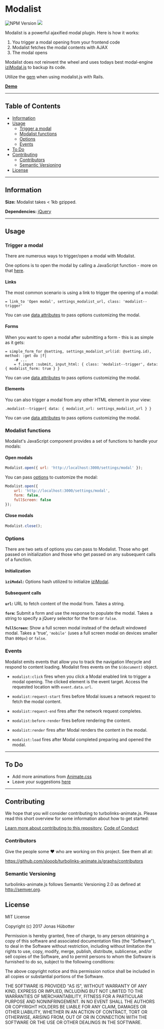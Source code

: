 # Modalist

![NPM Version](https://img.shields.io/npm/v/modalist.svg)
<img src="https://travis-ci.org/jonhue/modalist.js.svg?branch=master" />

Modalist is a powerful ajaxified modal plugin. Here is how it works:

1) You trigger a modal opening from your frontend code
2) Modalist fetches the modal contents with AJAX
3) The modal opens

Modalist does not reinvent the wheel and uses todays best modal-engine [iziModal.js](https://github.com/dolce/iziModal) to backup its code.

Utilize the [gem](https://github.com/jonhue/modalist) when using modalist.js with Rails.

[**Demo**](https://yaeme.com)

---

## Table of Contents

* [Information](#information)
* [Usage](#usage)
    * [Trigger a modal](#trigger-a-modal)
    * [Modalist functions](#modalist-functions)
    * [Options](#options)
    * [Events](#events)
* [To Do](#to-do)
* [Contributing](#contributing)
    * [Contributors](#contributors)
    * [Semantic Versioning](#semantic-versioning)
* [License](#license)

---

## Information

**Size:** Modalist takes < 1kb gzipped.

**Dependencies:** [jQuery](https://github.com/jquery/jquery)

---

## Usage

### Trigger a modal

There are numerous ways to trigger/open a modal with Modalist.

One options is to open the modal by calling a JavaScript function - more on that [here](#functions).

#### Links

The most common scenario is using a link to trigger the opening of a modal:

```haml
= link_to 'Open modal', settings_modalist_url, class: 'modalist--trigger'
```

You can use [data attributes](#options) to pass options customizing the modal.

#### Forms

When you want to open a modal after submitting a form - this is as simple as it gets:

```haml
= simple_form_for @setting, settings_modalist_url(id: @setting.id), method: :get do |f|
    -# ...
    = f.input :submit, input_html: { class: 'modalist--trigger', data: { modalist_form: true } }
```

You can use [data attributes](#options) to pass options customizing the modal.

#### Elements

You can also trigger a modal from any other HTML element in your view:

```haml
.modalist--trigger{ data: { modalist_url: settings_modalist_url } }
```

You can use [data attributes](#options) to pass options customizing the modal.

### Modalist functions

Modalist's JavaScript component provides a set of functions to handle your modals:

#### Open modals

```js
Modalist.open({ url: 'http://localhost:3000/settings/modal' });
```

You can pass [options](#options) to customize the modal:

```js
Modalist.open({
    url: 'http://localhost:3000/settings/modal',
    form: false,
    fullScreen: false
});
```

#### Close modals

```js
Modalist.close();
```

### Options

There are two sets of options you can pass to Modalist. Those who get passed on initialization and those who get passed on any subsequent calls of a function.

#### Initialization

**`ìziModal`:** Options hash utilized to initialize [iziModal](https://github.com/dolce/iziModal).

#### Subsequent calls

**`url`:** URL to fetch content of the modal from. Takes a string.

**`form`:** Submit a form and use the response to populate the modal. Takes a string to specify a jQuery selector for the form or `false`.

**`fullScreen`:** Show a full screen modal instead of the default windowed modal. Takes a 'true', `'mobile'` (uses a full screen modal on devices smaller than `800px`) or `false`.

### Events

Modalist emits events that allow you to track the navigation lifecycle and respond to content loading. Modalist fires events on the `$(document)` object.

* `modalist:click` fires when you click a Modal enabled link to trigger a modal opening. The clicked element is the event target. Access the requested location with `event.data.url`.

* `modalist:request-start` fires before Modal issues a network request to fetch the modal content.

* `modalist:request-end` fires after the network request completes.

* `modalist:before-render` fires before rendering the content.

* `modalist:render` fires after Modal renders the content in the modal.

* `modalist:load` fires after Modal completed preparing and opened the modal.

---

## To Do

* Add more animations from [Animate.css](https://github.com/daneden/animate.css)
* Leave your suggestions [here](https://github.com/slooob/turbolinks-animate.js/issues/new)

---

## Contributing

We hope that you will consider contributing to turbolinks-animate.js. Please read this short overview for some information about how to get started:

[Learn more about contributing to this repository](https://github.com/slooob/turbolinks-animate.js/blob/master/CONTRIBUTING.md), [Code of Conduct](https://github.com/slooob/turbolinks-animate.js/blob/master/CODE_OF_CONDUCT.md)

### Contributors

Give the people some :heart: who are working on this project. See them all at:

https://github.com/slooob/turbolinks-animate.js/graphs/contributors

### Semantic Versioning

turbolinks-animate.js follows Semantic Versioning 2.0 as defined at http://semver.org.

## License

MIT License

Copyright (c) 2017 Jonas Hübotter

Permission is hereby granted, free of charge, to any person obtaining a copy
of this software and associated documentation files (the "Software"), to deal
in the Software without restriction, including without limitation the rights
to use, copy, modify, merge, publish, distribute, sublicense, and/or sell
copies of the Software, and to permit persons to whom the Software is
furnished to do so, subject to the following conditions:

The above copyright notice and this permission notice shall be included in all
copies or substantial portions of the Software.

THE SOFTWARE IS PROVIDED "AS IS", WITHOUT WARRANTY OF ANY KIND, EXPRESS OR
IMPLIED, INCLUDING BUT NOT LIMITED TO THE WARRANTIES OF MERCHANTABILITY,
FITNESS FOR A PARTICULAR PURPOSE AND NONINFRINGEMENT. IN NO EVENT SHALL THE
AUTHORS OR COPYRIGHT HOLDERS BE LIABLE FOR ANY CLAIM, DAMAGES OR OTHER
LIABILITY, WHETHER IN AN ACTION OF CONTRACT, TORT OR OTHERWISE, ARISING FROM,
OUT OF OR IN CONNECTION WITH THE SOFTWARE OR THE USE OR OTHER DEALINGS IN THE
SOFTWARE.
